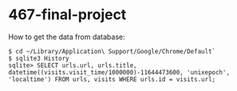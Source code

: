 467-final-project
=================

How to get the data from database:

```
$ cd ~/Library/Application\ Support/Google/Chrome/Default`
$ sqlite3 History
sqlite> SELECT urls.url, urls.title, datetime((visits.visit_time/1000000)-11644473600, 'unixepoch', 'localtime') FROM urls, visits WHERE urls.id = visits.url;
```
